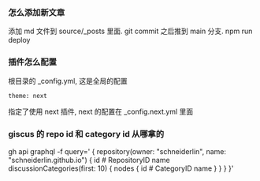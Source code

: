 ### 怎么添加新文章
添加 md 文件到 source/_posts 里面.
git commit 之后推到 main 分支.
npm run deploy

### 插件怎么配置
根目录的 _config.yml, 这是全局的配置
```
theme: next
```
指定了使用 next 插件, next 的配置在 _config.next.yml 里面

### giscus 的 repo id 和 category id 从哪拿的
gh api graphql -f query='
{
  repository(owner: "schneiderlin", name: "schneiderlin.github.io") {
    id # RepositoryID
    name
    discussionCategories(first: 10) {
      nodes {
        id # CategoryID
        name
      }
    }
  }
}'